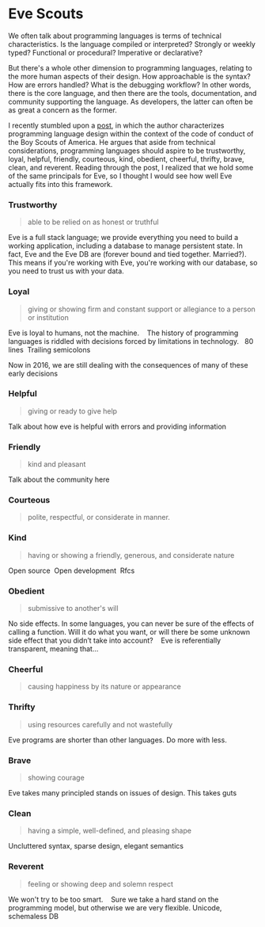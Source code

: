 # Eve Scouts

We often talk about programming languages is terms of technical characteristics. Is the language compiled or interpreted? Strongly or weekly typed? Functional or procedural? Imperative or declarative? 

But there's a whole other dimension to programming languages, relating to the more human aspects of their design. How approachable is the syntax? How are errors handled? What is the debugging workflow? In other words, there is the core language, and then there are the tools, documentation, and community supporting the language. As developers, the latter can often be as great a concern as the former. 

I recently stumbled upon a [post](http://notes.willcrichton.net/programming-languages-as-boy-scouts/), in which the author characterizes programming language design within the context of the code of conduct of the Boy Scouts of America. He argues that aside from technical considerations, programming languages should aspire to be trustworthy, loyal, helpful, friendly, courteous, kind, obedient, cheerful, thrifty, brave, clean, and reverent. Reading through the post, I realized that we hold some of the same principals for Eve, so I thought I would see how well Eve actually fits into this framework.

### Trustworthy 

> able to be relied on as honest or truthful

Eve is a full stack language; we provide everything you need to build a working application, including a database to manage persistent state. In fact, Eve and the Eve DB are (forever bound and tied together. Married?). This means if you're working with Eve, you're working with our database, so you need to trust us with your data.

### Loyal

> giving or showing firm and constant support or allegiance to a person or institution

Eve is loyal to humans, not the machine. 
 
The history of programming languages is riddled with decisions forced by limitations in technology.  
80 lines 
Trailing semicolons

Now in 2016, we are still dealing with the consequences of many of these early decisions

### Helpful 

> giving or ready to give help

Talk about how eve is helpful with errors and providing information

### Friendly

> kind and pleasant

Talk about the community here

### Courteous 

> polite, respectful, or considerate in manner.

### Kind 

> having or showing a friendly, generous, and considerate nature

Open source 
Open development 
Rfcs

### Obedient 

> submissive to another's will

No side effects. In some languages, you can never be sure of the effects of calling a function. Will it do what you want, or will there be some unknown side effect that you didn’t take into account? 
 
Eve is referentially transparent, meaning that…

### Cheerful 

> causing happiness by its nature or appearance

### Thrifty 

> using resources carefully and not wastefully

Eve programs are shorter than other languages. Do more with less.

### Brave 

> showing courage

Eve takes many principled stands on issues of design. This takes guts 

### Clean 

> having a simple, well-defined, and pleasing shape

Uncluttered syntax, sparse design, elegant semantics

### Reverent 

> feeling or showing deep and solemn respect

We won't try to be too smart. 
 
Sure we take a hard stand on the programming model, but otherwise we are very flexible. Unicode, schemaless DB